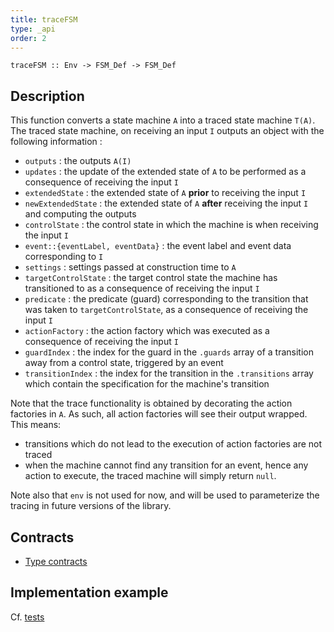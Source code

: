 ```yaml
---
title: traceFSM
type: _api
order: 2
---
```


`traceFSM :: Env -> FSM_Def -> FSM_Def`

## Description
This function converts a state machine `A` into a traced state machine `T(A)`. The traced state machine, on receiving an input `I` outputs an object with the following information :

- `outputs` : the outputs `A(I)` 
- `updates` : the update of the extended state of `A` to be performed as a consequence of receiving the input `I` 
- `extendedState` : the extended state of `A` **prior** to receiving the input `I`
- `newExtendedState` : the extended state of `A` **after** receiving the input `I` and computing the outputs
- `controlState` : the control state in which the machine is when receiving the input `I`
- `event::{eventLabel, eventData}` : the event label and event data corresponding to `I` 
- `settings` : settings passed at construction time to `A`
- `targetControlState` : the target control state the machine has transitioned to as a consequence of receiving the input `I`
- `predicate` : the predicate (guard) corresponding to the transition that was taken to `targetControlState`, as a consequence of receiving the input `I`
- `actionFactory` : the action factory which was executed as a consequence of receiving the input `I`
- `guardIndex` : the index for the guard in the `.guards` array of a transition away from a control state, triggered by an event
- `transitionIndex` : the index for the transition in the `.transitions` array which contain the specification for the machine's transition

Note that the trace functionality is obtained by decorating the action factories in `A`. As such, all action factories will see their output wrapped. This means:

- transitions which do not lead to the execution of action factories are not traced
- when the machine cannot find any transition for an event, hence any action to execute, the traced machine will simply return `null`.

Note also that `env` is not used for now, and will be used to parameterize the tracing in future versions of the library.

## Contracts
- [Type contracts](https://github.com/brucou/kingly/blob/master/src/types.js)

## Implementation example
Cf. [tests](https://github.com/brucou/kingly/blob/master/test/fsm_trace.specs.js)
